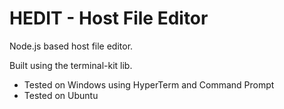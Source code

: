 # HEDIT - Host File Editor

Node.js based host file editor. 

Built using the terminal-kit lib.

- Tested on Windows using HyperTerm and Command Prompt
- Tested on Ubuntu